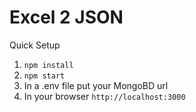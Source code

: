 # Excel 2 JSON

Quick Setup

1)  `npm install`
2)  `npm start` 
3)  In a .env file put your MongoBD url
4)  In your browser `http://localhost:3000` 
